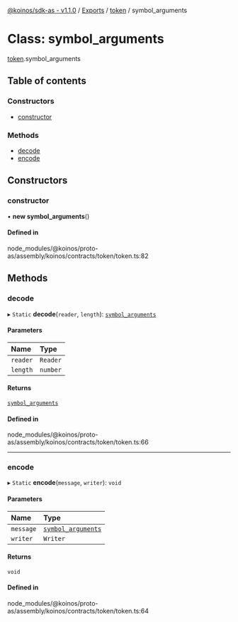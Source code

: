 [@koinos/sdk-as - v1.1.0](../README.md) / [Exports](../modules.md) / [token](../modules/token.md) / symbol\_arguments

# Class: symbol\_arguments

[token](../modules/token.md).symbol_arguments

## Table of contents

### Constructors

- [constructor](token.symbol_arguments.md#constructor)

### Methods

- [decode](token.symbol_arguments.md#decode)
- [encode](token.symbol_arguments.md#encode)

## Constructors

### constructor

• **new symbol_arguments**()

#### Defined in

node_modules/@koinos/proto-as/assembly/koinos/contracts/token/token.ts:82

## Methods

### decode

▸ `Static` **decode**(`reader`, `length`): [`symbol_arguments`](token.symbol_arguments.md)

#### Parameters

| Name | Type |
| :------ | :------ |
| `reader` | `Reader` |
| `length` | `number` |

#### Returns

[`symbol_arguments`](token.symbol_arguments.md)

#### Defined in

node_modules/@koinos/proto-as/assembly/koinos/contracts/token/token.ts:66

___

### encode

▸ `Static` **encode**(`message`, `writer`): `void`

#### Parameters

| Name | Type |
| :------ | :------ |
| `message` | [`symbol_arguments`](token.symbol_arguments.md) |
| `writer` | `Writer` |

#### Returns

`void`

#### Defined in

node_modules/@koinos/proto-as/assembly/koinos/contracts/token/token.ts:64
